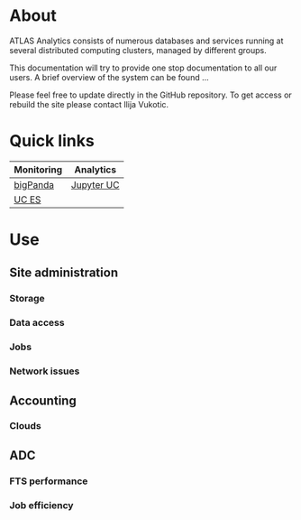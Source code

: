 # About
ATLAS Analytics consists of numerous databases and services running at several distributed computing clusters, managed by different groups.

This documentation will try to provide one stop documentation to all our users.
A brief overview of the system can be found  ...

Please feel free to update directly in the GitHub repository. To get access or rebuild the site please contact Ilija Vukotic.

# Quick links

Monitoring | Analytics
----|---
[bigPanda](https://bigpanda.cern.ch/) | [Jupyter UC](http://jupyter.mwt2.org:9999)
[UC ES](http://atlas-kibana.mwt2.org) |

# Use

## Site administration
### Storage
### Data access
### Jobs
### Network issues

## Accounting
### Clouds

## ADC
### FTS performance
### Job efficiency
